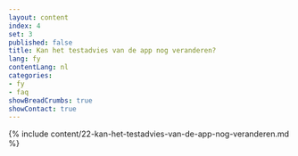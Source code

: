 ```yaml
---
layout: content
index: 4
set: 3
published: false
title: Kan het testadvies van de app nog veranderen? 
lang: fy
contentLang: nl
categories:
- fy
- faq
showBreadCrumbs: true
showContact: true
---
```

{% include content/22-kan-het-testadvies-van-de-app-nog-veranderen.md %}
